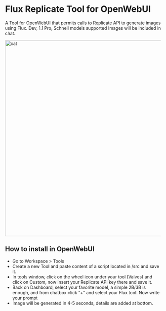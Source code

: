 # Flux Replicate Tool for OpenWebUI
A Tool for OpenWebUI that permits calls to Replicate API to generate images using Flux. Dev, 1.1 Pro, Schnell models supported
Images will be included in chat.

<img width="1050" height="634" alt="cat" src="https://github.com/user-attachments/assets/154aac9c-74e6-4f67-8468-9803da3cb55c" />

## How to install in OpenWebUI
- Go to Workspace > Tools
- Create a new Tool and paste content of a script located in /src and save it.
- In tools window, click on the wheel icon under your tool (Valves) and click on Custom, now insert your Replicate API key there and save it.
- Back on Dashboard, select your favorite model, a simple 2B/3B is enough, and from chatbox click "+" and select your Flux tool. Now write your prompt
- Image will be generated in 4-5 seconds, details are added at bottom.

